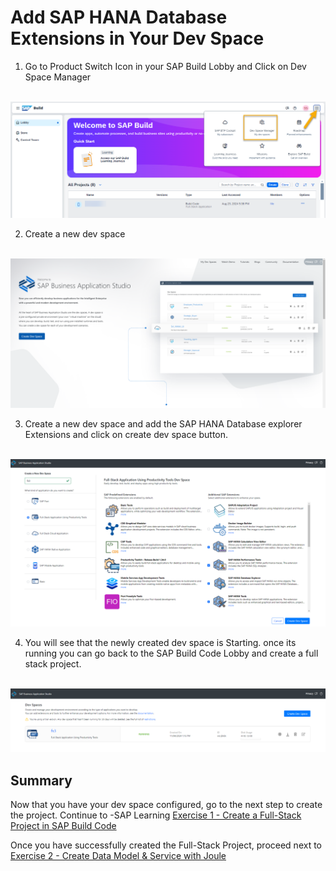 # Add SAP HANA Database Extensions in Your Dev Space

1. Go to Product Switch Icon in your SAP Build Lobby and Click on Dev Space Manager

<br>![](/exercises/ex0/images/devspace.png)

2. Create a new dev space

<br>![](/exercises/ex0/images/createdev.png)

3. Create a new dev space and add the SAP HANA Database explorer Extensions and click on create dev space button.

<br>![](/exercises/ex0/images/addext.png)

4. You will see that the newly created dev space is Starting. once its running you can go back to the SAP Build Code Lobby and create a full stack project.

<br>![](/exercises/ex0/images/devstart.png)

## Summary

Now that you have your dev space configured, go to the next step to create the project.
Continue to -SAP Learning [Exercise 1 - Create a Full-Stack Project in SAP Build Code](https://developers.sap.com/tutorials/build-code-getting-started..html)

Once you have successfully created the Full-Stack Project, proceed next to [Exercise 2 - Create Data Model & Service with Joule](../ex2/README.md)


